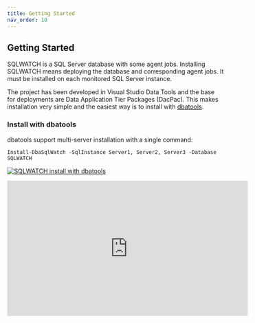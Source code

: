 ```yaml
---
title: Getting Started
nav_order: 10
---
```


## Getting Started

SQLWATCH is a SQL Server database with some agent jobs. Installing SQLWATCH means deploying the database and corresponding agent jobs. 
It must be installed on each monitored SQL Server instance. 

The project has been developed in Visual Studio Data Tools and the base for deployments are Data Application Tier Packages (DacPac). 
This makes installation very simple and the easiest way is to install with [dbatools](https://dbatools.io/).

### Install with dbatools

dbatools support multi-server installation with a single command:

```PS
Install-DbaSqlWatch -SqlInstance Server1, Server2, Server3 -Database SQLWATCH
```

[![SQLWATCH install with dbatools](https://img.youtube.com/vi/W38osuBv_Q8/0.jpg)](https://www.youtube.com/watch?v=W38osuBv_Q8)

<iframe width="560" height="315" src="https://www.youtube-nocookie.com/embed/W38osuBv_Q8?controls=0" frameborder="0" allow="accelerometer; autoplay; encrypted-media; gyroscope; picture-in-picture" allowfullscreen></iframe>
